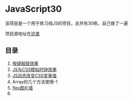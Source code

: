 
# JavaScript30

该项目是一个用于练习纯JS的项目，总共有30练，自己做了一遍

项目源地址在[这里](https://github.com/wesbos/JavaScript30)

## 目录
1.  [按键敲鼓效果](https://wxclaude.github.io/vanilla-JavaScript-tests/01-DrumKit/)
2.  [JS与CSS模拟时钟效果](https://wxclaude.github.io/vanilla-JavaScript-tests/02-Clock/)
3.  [JS动态改变CSS变量值](https://wxclaude.github.io/vanilla-JavaScript-tests/03-CSSVariables/)
4.  Array的几个方法使用-1
5.  [flex图片墙](https://wxclaude.github.io/vanilla-JavaScript-tests/05-FlexPanelGallery/)
6.